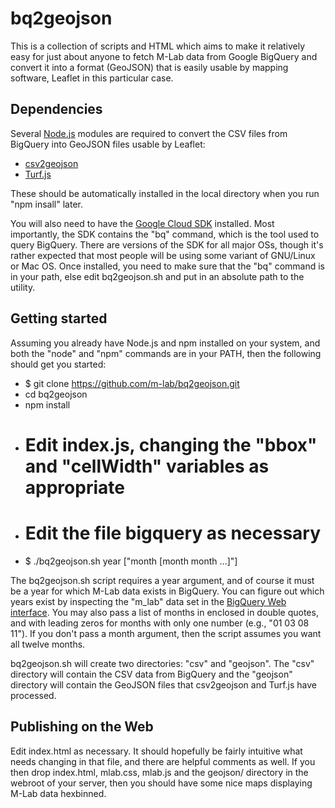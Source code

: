 # bq2geojson
This is a collection of scripts and HTML which aims to make it relatively easy
for just about anyone to fetch M-Lab data from Google BigQuery and convert it
into a format (GeoJSON) that is easily usable by mapping software, Leaflet in
this particular case.

## Dependencies
Several [Node.js](https://nodejs.org/) modules are required to convert the CSV 
files from BigQuery into GeoJSON files usable by Leaflet:

* [csv2geojson](https://github.com/mapbox/csv2geojson)
* [Turf.js](http://turfjs.org/)

These should be automatically installed in the local directory when you run
"npm insall" later.

You will also need to have the [Google Cloud
SDK](https://cloud.google.com/sdk/) installed.  Most importantly, the SDK
contains the "bq" command, which is the tool used to query BigQuery.  There are
versions of the SDK for all major OSs, though it's rather expected that most
people will be using some variant of GNU/Linux or Mac OS.  Once installed, you
need to make sure that the "bq" command is in your path, else edit
bq2geojson.sh and put in an absolute path to the utility.

## Getting started
Assuming you already have Node.js and npm installed on your system, and both
the "node" and "npm" commands are in your PATH, then the following should get 
you started:

* $ git clone https://github.com/m-lab/bq2geojson.git
* cd bq2geojson
* npm install
* # Edit index.js, changing the "bbox" and "cellWidth" variables as appropriate
* # Edit the file bigquery as necessary
* $ ./bq2geojson.sh year ["month [month month ...]"]

The bq2geojson.sh script requires a year argument, and of course it must be a
year for which M-Lab data exists in BigQuery.  You can figure out which years
exist by inspecting the "m_lab" data set in the [BigQuery Web
interface](https://bigquery.cloud.google.com/project/measurement-lab).  You may
also pass a list of months in enclosed in double quotes, and with leading zeros
for months with only one number (e.g., "01 03 08 11").  If you don't pass a
month argument, then the script assumes you want all twelve months. 

bq2geojson.sh will create two directories: "csv" and "geojson".  The "csv"
directory will contain the CSV data from BigQuery and the "geojson" directory
will contain the GeoJSON files that csv2geojson and Turf.js have processed.

## Publishing on the Web
Edit index.html as necessary.  It should hopefully be fairly intuitive what
needs changing in that file, and there are helpful comments as well.  If you
then drop index.html, mlab.css, mlab.js and the geojson/ directory in the
webroot of your server, then you should have some nice maps displaying M-Lab
data hexbinned.

